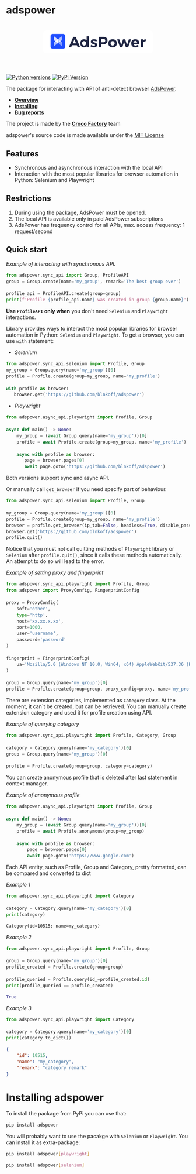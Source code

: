 # adspower
                     
<a href="https://www.adspower.com"><h1 align="center"><img src="https://raw.githubusercontent.com/CrocoFactory/adspower/main/branding/adspower/banner.png" width="300" style="border-radius:7px;"></h1><br></a>

[![Python versions](https://img.shields.io/pypi/pyversions/adspower?color=%231D4DFF)](https://pypi.org/project/adspower/)
[![PyPi Version](https://img.shields.io/pypi/v/adspower?color=%231D4DFF)](https://pypi.org/project/adspower/)


The package for interacting with API of anti-detect browser [AdsPower](https://www.adspower.com).

- **[Overview](#quick-start)**
- **[Installing](#installing-adspower)**
- **[Bug reports](https://github.com/CrocoFactory/adspower/issues)**

The project is made by the **[Croco Factory](https://github.com/CrocoFactory)** team

adspower's source code is made available under the [MIT License](LICENSE)
         
## Features
- Synchronous and asynchronous interaction with the local API
- Interaction with the most popular libraries for browser automation in Python: Selenium and Playwright

## Restrictions
1. During using the package, AdsPower must be opened. 
2. The local API is available only in paid AdsPower subscriptions
3. AdsPower has frequency control for all APIs, max. access frequency: 1 request/second 


## Quick start

*Example of interacting with synchronous API.*

```python
from adspower.sync_api import Group, ProfileAPI
group = Group.create(name='my_group', remark='The best group ever')

profile_api = ProfileAPI.create(group=group)  
print(f'Profile {profile_api.name} was created in group {group.name}')
```

**Use `ProfileAPI` only when** you don't need `Selenium` and `Playwright` interactions.

Library provides ways to interact the most popular libraries for browser automation in Python: `Selenium` and `Playwright`.
To get a browser, you can use `with` statement:

- *Selenium*

```python
from adspower.sync_api.selenium import Profile, Group
my_group = Group.query(name='my_group')[0]
profile = Profile.create(group=my_group, name='my_profile')

with profile as browser:
   browser.get('https://github.com/blnkoff/adspower')
```

- *Playwright*

```python
from adspower.async_api.playwright import Profile, Group

async def main() -> None:
    my_group = (await Group.query(name='my_group'))[0]
    profile = await Profile.create(group=my_group, name='my_profile')
    
    async with profile as browser:
       page = browser.pages[0]
       await page.goto('https://github.com/blnkoff/adspower')
```

Both versions support sync and async API.

Or manually call `get_browser` if you need specify part of behaviour.
```python
from adspower.sync_api.selenium import Profile, Group

my_group = Group.query(name='my_group')[0]
profile = Profile.create(group=my_group, name='my_profile')
browser = profile.get_browser(ip_tab=False, headless=True, disable_password_filling=True)
browser.get('https://github.com/blnkoff/adspower')
profile.quit()
```

Notice that you must not call quitting methods of `Playwright` library or `Selenium` after `profile.quit()`, since 
it calls these methods automatically. An attempt to do so will lead to the error.
           
*Example of setting proxy and fingerprint*

```python
from adspower.sync_api.playwright import Profile, Group
from adspower import ProxyConfig, FingerprintConfig

proxy = ProxyConfig(
    soft='other',
    type='http',
    host='xx.xx.x.xx',
    port=1000,
    user='username',
    password='password'
)

fingerprint = FingerprintConfig(
    ua='Mozilla/5.0 (Windows NT 10.0; Win64; x64) AppleWebKit/537.36 (KHTML, like Gecko) Chrome/122.0.6261.112 Safari/537.36'
)

group = Group.query(name='my_group')[0]
profile = Profile.create(group=group, proxy_config=proxy, name='my_profile', fingerprint_config=fingerprint)
```

There are extension categories, implemented as `Category` class. At the moment, it can`t be created, but can be retrieved.
You can manually create extension category and used it for profile creation using API.
  
*Example of querying category* 

```python
from adspower.sync_api.playwright import Profile, Category, Group

category = Category.query(name='my_category')[0]
group = Group.query(name='my_group')[0]

profile = Profile.create(group=group, category=category)
```

You can create anonymous profile that is deleted after last statement in context manager.
   
*Example of anonymous profile*
```python
from adspower.async_api.playwright import Profile, Group

async def main() -> None:
    my_group = (await Group.query(name='my_group'))[0]
    profile = await Profile.anonymous(group=my_group)

    async with profile as browser:
        page = browser.pages[0]
        await page.goto('https://www.google.com')
```

Each API entity, such as Profile, Group and Category, pretty formatted, can be compared and converted to dict
     
*Example 1*

```python
from adspower.sync_api.playwright import Category

category = Category.query(name='my_category')[0]
print(category) 
```

```markdown
Category(id=10515; name=my_category)
```
  
*Example 2*

```python
from adspower.sync_api.playwright import Profile, Group

group = Group.query(name='my_group')[0]
profile_created = Profile.create(group=group)

profile_queried = Profile.query(id_=profile_created.id)
print(profile_queried == profile_created)
```

```python
True
```

*Example 3*
```python
from adspower.sync_api.playwright import Category

category = Category.query(name='my_category')[0]
print(category.to_dict())
```

```json
{
    "id": 10515, 
    "name": "my_category", 
    "remark": "category remark"
}
```

# Installing adspower
To install the package from PyPi you can use that:

```sh
pip install adspower
```

You will probably want to use the pacakge with `Selenium` or `Playwright`. You can install it as extra-package:

```sh
pip install adspower[playwright]
```

```sh
pip install adspower[selenium]
```
